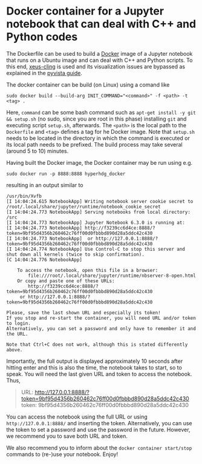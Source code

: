 # Docker container for a Jupyter notebook that can deal with C++ and Python codes

The Dockerfile can be used to build a [Docker](https://www.docker.com/) image of a Jupyter notebook
that runs on a Ubuntu image and can deal with C++ and Python scripts. To this end, [xeus-cling](
https://github.com/jupyter-xeus/xeus-cling) is used and its visualization issues are bypassed as
explained in the [pyvista guide](https://docs.pyvista.org/getting-started/installation.html).

The docker container can be build (on Linux) using a comand like

    sudo docker build --build-arg INIT_COMMAND="<command>" -f <path> -t <tag> .

Here, `command` can be some bash command such as `apt-get install -y git && setup.sh` (no sudo,
since you are root in this phase) installing `git` and executing script `setup.sh`, afterwards. The
`<path>` is the local path to the `Dockerfile` and `<tag>` defines a tag for he Docker image. Note
that `setup.sh` needs to be located in the directory in which the command is executed or its local
path needs to be prefixed. The build process may take several (around 5 to 10) minutes.

Having built the Docker image, the Docker container may be run using e.g.

    sudo docker run -p 8888:8888 hyperhdg_docker

resulting in an output similar to

````
/usr/bin/Xvfb
[I 14:04:24.615 NotebookApp] Writing notebook server cookie secret to /root/.local/share/jupyter/runtime/notebook_cookie_secret
[I 14:04:24.773 NotebookApp] Serving notebooks from local directory: /src
[I 14:04:24.773 NotebookApp] Jupyter Notebook 6.3.0 is running at:
[I 14:04:24.773 NotebookApp] http://f3239cc6d4ce:8888/?token=9bf95d4356b260462c76ff00d0fbbbd890d28a5ddc42c430
[I 14:04:24.773 NotebookApp]  or http://127.0.0.1:8888/?token=9bf95d4356b260462c76ff00d0fbbbd890d28a5ddc42c430
[I 14:04:24.774 NotebookApp] Use Control-C to stop this server and shut down all kernels (twice to skip confirmation).
[C 14:04:24.776 NotebookApp] 
    
    To access the notebook, open this file in a browser:
        file:///root/.local/share/jupyter/runtime/nbserver-8-open.html
    Or copy and paste one of these URLs:
        http://f3239cc6d4ce:8888/?token=9bf95d4356b260462c76ff00d0fbbbd890d28a5ddc42c430
     or http://127.0.0.1:8888/?token=9bf95d4356b260462c76ff00d0fbbbd890d28a5ddc42c430

Please, save the last shown URL and especially its token!
If you stop and re-start the container, you will need URL and/or token to login.
Alternatively, you can set a password and only have to remember it and the URL.

Note that Ctrl+C does not work, although this is stated differently above.
````

Importantly, the full output is displayed approximately 10 seconds after hitting enter and this is
also the time, the notebook takes to start, so to speak. You will need the last given URL and token
to access the notebook. Thus,

> URL: http://127.0.0.1:8888/?token=9bf95d4356b260462c76ff00d0fbbbd890d28a5ddc42c430  
> token: 9bf95d4356b260462c76ff00d0fbbbd890d28a5ddc42c430

You can access the notebook using the full URL or using `http://127.0.0.1:8888/` and inserting the
token. Alternatively, you can use the token to set a password and use the password in the future.
However, we recommend you to save both URL and token.

We also recommend you to inform about the `docker container start/stop` commands to (re-)use your
notebook. Enjoy!
